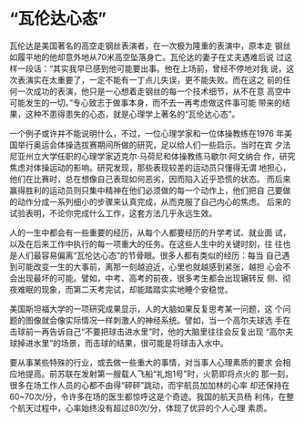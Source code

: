 # “瓦伦达心态”
瓦伦达是美国著名的高空走钢丝表演者，在一次极为隆重的表演中，原本走 
钢丝如履平地的他却意外地从70米高空坠落身亡。瓦伦达的妻子在丈夫遇难后说 
过这样一段话：“其实我早已感到他可能要出事。他在上场前，曾经不停地对我 
说，这次表演实在太重要了，一定不能有一丁点儿失误，更不能失败。而在这之 
前的任何一次成功的表演，他只是一心想着走钢丝的每一个技术细节，从不在意 
高空中可能发生的一切。”专心致志于做事本身，而不去一再考虑做这件事可能 
带来的结果，这种不患得患失的心态，就是心理学上著名的“瓦伦达心态”。 

一个例子或许并不能说明什么，不过，一位心理学家和一位体操教练在1976 
年美国举行奥运会体操选拔赛期间所做的研究，足以给人们一些启示。当时在宾 
夕法尼亚州立大学任职的心理学家迈克尔·马荷尼和体操教练马歇尔·阿文纳合 
作，研究焦虑对体操运动的影响。研究发现，那些表现较差的运动员只懂得无谓 
地担心，他们在比赛时，总在想像自己表现如何恶劣，因而陷入近乎恐慌的状态。 
而后来赢得胜利的运动员则只集中精神在他们必须做的每一个动作上，他们把自 
己要做的动作分成一系列细小的步骤来认真完成，从而克服了自己内心的焦虑。 
后来的试验表明，不论你完成什么工作，这套方法几乎永远生效。 

人的一生中都会有一些重要的经历，从每个人都要经历的升学考试、就业面 
试，以及在后来工作中执行的每一项重大的任务。在这些人生中的关键时刻，往 
往也是人们最容易偏离“瓦伦达心态”的节骨眼。很多人都有类似的经历：每当 
自己遇到可能改变一生的大事前，离那一刻越迫近，心里也就越感到紧张，越担 
心会不会出现最坏的可能。譬如，中考、高考的前夜，很多考生都会出现辗转反 
侧、彻夜难眠的现象，而第二天考完试，却能踏踏实实地睡个安稳觉。 

美国斯坦福大学的一项研究成果显示，人的大脑如果反复思考某一问题，这 
个问题的图像就会像实际情况一样刺激人的神经系统。譬如，当一个高尔夫球选 
手在击球前一再告诉自己“不要把球击进水里”时，他的大脑里往往会反复出现 
“高尔夫球掉进水里”的场景，而击球的结果，很可能是将球击入水中。 

要从事某些特殊的行业，或去做一些重大的事情，对当事人心理素质的要求 
会相应地提高。前苏联在发射第一艘载人飞船“礼炮1号”时，火箭即将点火的 
那一刻，很多在场工作人员的心都不由得“砰砰”跳动，而宇航员加加林的心率 
却还保持在60~70次/分，令许多在场的医生都惊呼这是个奇迹。我国的航天员杨 
利伟，在整个航天过程中，心率始终没有超过80次/分，体现了优异的个人心理 
素质。 

 